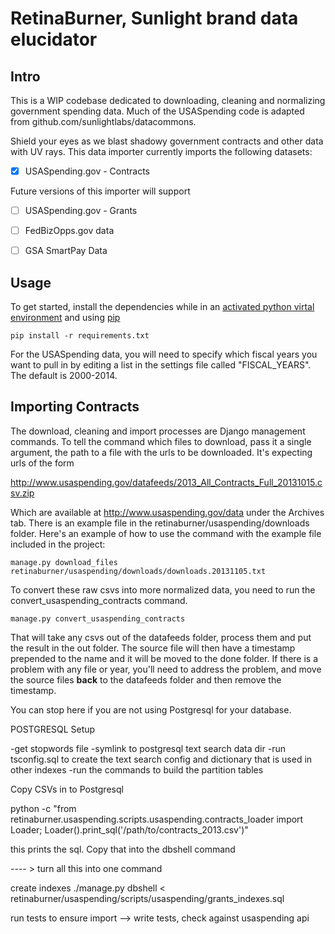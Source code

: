 RetinaBurner, Sunlight brand data elucidator
=================================================

Intro
---------

This is a WIP codebase dedicated to downloading, cleaning and normalizing government spending data. Much of the USASpending code is adapted from github.com/sunlightlabs/datacommons.

Shield your eyes as we blast shadowy government contracts and other data with UV rays. This data importer currently imports the following datasets:

- [x] USASpending.gov - Contracts

Future versions of this importer will support
- [ ] USASpending.gov - Grants
- [ ] FedBizOpps.gov data 
- [ ] GSA SmartPay Data


Usage
----------
To get started, install the dependencies while in an [activated python virtal environment](http://docs.python-guide.org/en/latest/dev/virtualenvs/) and using [pip](http://www.pip-installer.org/en/latest/installing.html)

    pip install -r requirements.txt

For the USASpending data, you will need to specify which fiscal years you want to pull in by editing a list in the settings file called "FISCAL_YEARS". The default is 2000-2014.

Importing Contracts
--------------------

The download, cleaning and import processes are Django management commands. To tell the command which files to download, pass it a single argument, the path to a file with the urls to be downloaded. It's expecting urls of the form

http://www.usaspending.gov/datafeeds/2013_All_Contracts_Full_20131015.csv.zip

Which are available at http://www.usaspending.gov/data under the Archives tab. There is an example file in the retinaburner/usaspending/downloads folder. Here's an example of how to use the command with the example file included in the project:

    manage.py download_files retinaburner/usaspending/downloads/downloads.20131105.txt

To convert these raw csvs into more normalized data, you need to run the convert_usaspending_contracts command.
    
    manage.py convert_usaspending_contracts

That will take any csvs out of the datafeeds folder, process them and put the result in the out folder. The source file will then have a timestamp prepended to the name and it will be moved to the done folder. If there is a problem with any file or year, you'll need to address the problem, and move the source files __back__ to the datafeeds folder and then remove the timestamp. 

You can stop here if you are not using Postgresql for your database. 

POSTGRESQL Setup

-get stopwords file
-symlink to postgresql text search data dir
-run tsconfig.sql to create the text search config and dictionary that is used in other indexes
-run the commands to build the partition tables


Copy CSVs in to Postgresql

python -c "from retinaburner.usaspending.scripts.usaspending.contracts_loader import Loader; Loader().print_sql('/path/to/contracts_2013.csv')"

this prints the sql. Copy that into the dbshell command

---- > turn all this into one command

create indexes 
./manage.py dbshell < retinaburner/usaspending/scripts/usaspending/grants_indexes.sql

run tests to ensure import --> write tests, check against usaspending api